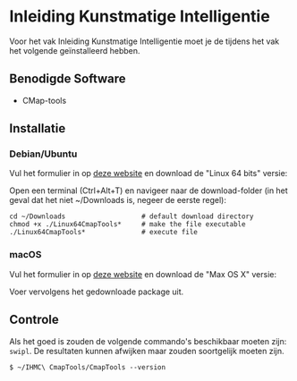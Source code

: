 # Inleiding Kunstmatige Intelligentie

Voor het vak Inleiding Kunstmatige Intelligentie moet je de tijdens het vak het volgende geïnstalleerd hebben.

## Benodigde Software

* CMap-tools

## Installatie

### Debian/Ubuntu

Vul het formulier in op [deze website](http://cmap.ihmc.us/cmaptools/cmaptools-download/) en download de "Linux 64 bits" versie:

Open een terminal (Ctrl+Alt+T) en navigeer naar de download-folder (in het geval dat het niet ~/Downloads is, negeer de eerste regel):

```
cd ~/Downloads                   # default download directory
chmod +x ./Linux64CmapTools*     # make the file executable
./Linux64CmapTools*              # execute file
```

### macOS

Vul het formulier in op [deze website](http://cmap.ihmc.us/cmaptools/cmaptools-download/) en download de "Max OS X" versie:

Voer vervolgens het gedownloade package uit.

## Controle

Als het goed is zouden de volgende commando's beschikbaar moeten zijn: `swipl`.
De resultaten kunnen afwijken maar zouden soortgelijk moeten zijn.

```
$ ~/IHMC\ CmapTools/CmapTools --version
```
